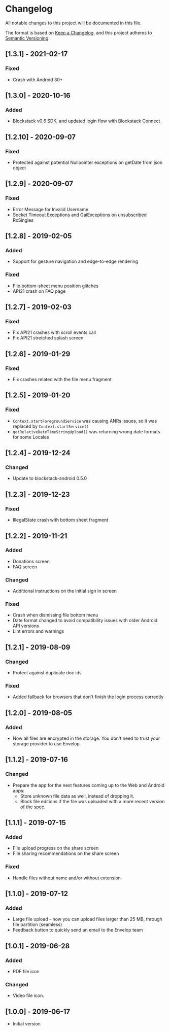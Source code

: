 # Changelog

All notable changes to this project will be documented in this file.

The format is based on [Keep a Changelog](https://keepachangelog.com/en/1.0.0/),
and this project adheres to [Semantic Versioning](https://semver.org/spec/v2.0.0.html).

## [1.3.1] - 2021-02-17
### Fixed
- Crash with Android 30+

## [1.3.0] - 2020-10-16
### Added
- Blockstack v0.6 SDK, and updated login flow with Blockstack Connect

## [1.2.10] - 2020-09-07

### Fixed
- Protected against potential Nullpointer exceptions on getDate from json object

## [1.2.9] - 2020-09-07

### Fixed
- Error Message for Invalid Username
- Socket Timeout Exceptions and GaiExceptions on unsubscribed RxSingles

## [1.2.8] - 2019-02-05

### Added
- Support for gesture navigation and edge-to-edge rendering

### Fixed
- File bottom-sheet menu position glitches
- API21 crash on FAQ page

## [1.2.7] - 2019-02-03

### Fixed
- Fix API21 crashes with scroll events call
- Fix API21 stretched splash screen

## [1.2.6] - 2019-01-29

### Fixed
- Fix crashes related with the file menu fragment

## [1.2.5] - 2019-01-20

### Fixed
- `Context.startForegroundService` was causing ANRs issues, so it was replaced by `Context.startService()`
- `getRelativeDateTimeStringUpload()` was returning wrong date formats for some Locales

## [1.2.4] - 2019-12-24

### Changed
- Update to blockstack-android 0.5.0

## [1.2.3] - 2019-12-23

### Fixed
- IllegalState crash with bottom sheet fragment

## [1.2.2] - 2019-11-21

### Added
- Donations screen
- FAQ screen

### Changed
- Additional instructions on the initial sign in screen

### Fixed
- Crash when dismissing file bottom menu
- Date format changed to avoid compatibility issues with older Android API versions
- Lint errors and warnings

## [1.2.1] - 2019-08-09

### Changed
- Protect against duplicate doc ids

### Fixed
- Added fallback for browsers that don't finish the login process correctly

## [1.2.0] - 2019-08-05

### Added
- Now all files are encrypted in the storage. You don't need to trust your storage provider to use Envelop.

## [1.1.2] - 2019-07-16

### Changed
- Prepare the app for the next features coming up to the Web and Android apps:
  - Store unknown file data as well, instead of dropping it.
  - Block file editions if the file was uploaded with a more recent version of the spec.

## [1.1.1] - 2019-07-15

### Added
- File upload progress on the share screen
- File sharing recommendations on the share screen

### Fixed
- Handle files without name and/or without extension

## [1.1.0] - 2019-07-12

### Added
- Large file upload - now you can upload files larger than 25 MB, through file partition (seamless)
- Feedback button to quickly send an email to the Envelop team

## [1.0.1] - 2019-06-28

### Added
- PDF file icon

### Changed
- Video file icon.

## [1.0.0] - 2019-06-17

- Initial version
